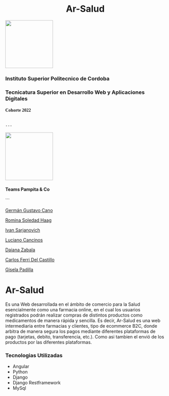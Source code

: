 <h1 align= "center"; font-family: 'Times New Roman', Times, serif;">Ar-Salud</h1>
<p aling="center"> 
    <a href="https://www.ispc.edu.ar/"><img src="https://www.ispc.edu.ar/wp-content/uploads/2020/09/Isologotipo_ISPC_blanco-transparente-300x200.png" alt="" style="width: 150px"></a>
</p>
<h3 aling= "center"; font-family: 'Times New Roman', Times, serif;">Instituto Superior Politecnico de Cordoba</h3>
<h3 aling= "center"; font-family: 'Times New Roman', Times, serif;">Tecnicatura Superior en Desarrollo Web y Aplicaciones Digitales</h3>
<h4 style="align-items: center; font-family: 'Times New Roman', Times, serif;">Cohorte 2022</h4>

```

---

```
<p aling= "center">
    <a href="https://github.com/GERGUSCANO/ISPC-2023"><img src="https://drive.google.com/file/d/1NEIb_gezXd_wXehBDvPQ_a7Gyq0CMIDX/view?usp=drive_link" alt="" style="width: 150px;"></a>
    <h4 aling= "center">Teams Pampita & Co</h4>
</p>
```

[Germán Gustavo Cano](https://github.com/GERGUSCANO)

[Romina Soledad Haag](https://github.com/RominaSolHaag)

[Ivan Sarjanovich](https://github.com/Sarja97)

[Luciano Cancinos](https://github.com/devluchoc)

[Daiana Zabala](https://github.com/DZabala7)

[Carlos Ferri Del Castillo](https://github.com/Carlos-Ferri-Del-Castillo)

[Gisela Padilla](https://github.com/Gisel82)

# Ar-Salud

Es una Web desarrollada en el ámbito de comercio para la Salud esencialmente como una farmacia online, en el cual los usuarios registrados podrán realizar compras de distintos productos como medicamentos de manera rápida y sencilla. Es decir, Ar-Salud es una web intermediaria entre farmacias y clientes, tipo de ecommerce B2C, donde arbitra de manera segura los pagos mediante diferentes plataformas de pago (tarjetas, debito, transferencia, etc.). Como asi tambien el envió de los productos por
las diferentes plataformas.

### Tecnologias Utilizadas

* Angular
* Python
* Django
* Django Restframework
* MySql
